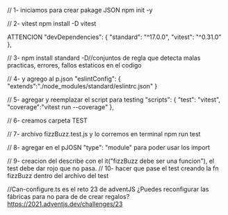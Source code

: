 // 1- iniciamos para crear pakage JSON
npm init -y

// 2- vitest
npm install -D vitest

ATTENCION "devDependencies": {
    "standard": "^17.0.0",
    "vitest": "^0.31.0" 
    <!-- el piquito de pato rompe hay que sacarlo -->
  },

// 3-
npm install standard -D//conjuntos de regla que detecta malas practicas, errores, fallos estaticos en el codigo

// 4- y agrego al p.json
"eslintConfig": {
    "extends":"./node_modules/standard/eslintrc.json"
  }

// 5- agregar y reemplazar el script para testing
 "scripts": {
    "test": "vitest",
    "coverage":"vitest run --coverage"
  },

  // 6- creamos carpeta TEST

  // 7- archivo fizzBuzz.test.js y lo corremos en terminal  npm run test

  // 8- agregar en el pJOSN "type": "module" para poder usar los import

  // 9- creacion del describe con el it("fizzBuzz debe ser una funcion"), el test debe dar rojo que no pasa.
  // 10- hacer que pase el test creando la fn fizzBuzz dentro del archivo del test


//Can-configure.ts es el reto 23 de adventJS ¿Puedes reconfigurar las fábricas para no para de de crear regalos?
https://2021.adventjs.dev/challenges/23